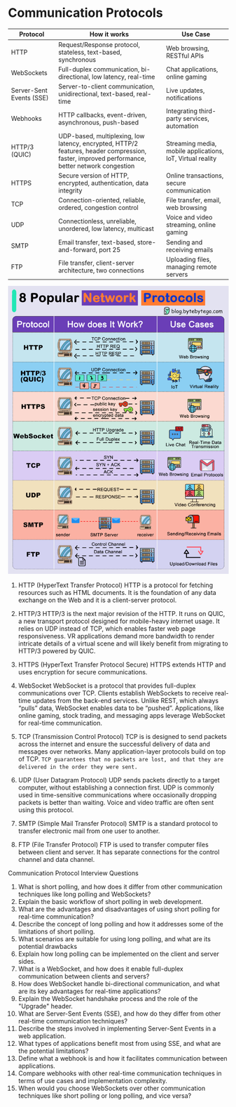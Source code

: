 # Communication Protocols

| Protocol                 | How it works                                                                                                                                  | Use Case                                                   |
| ------------------------ | --------------------------------------------------------------------------------------------------------------------------------------------- | ---------------------------------------------------------- |
| HTTP                     | Request/Response protocol, stateless, text-based, synchronous                                                                                 | Web browsing, RESTful APIs                                 |
| WebSockets               | Full-duplex communication, bi-directional, low latency, real-time                                                                             | Chat applications, online gaming                           |
| Server-Sent Events (SSE) | Server-to-client communication, unidirectional, text-based, real-time                                                                         | Live updates, notifications                                |
| Webhooks                 | HTTP callbacks, event-driven, asynchronous, push-based                                                                                        | Integrating third-party services, automation               |
| HTTP/3 (QUIC)            | UDP-based, multiplexing, low latency, encrypted, HTTP/2 features, header compression, faster, improved performance, better network congestion | Streaming media, mobile applications, IoT, Virtual reality |
| HTTPS                    | Secure version of HTTP, encrypted, authentication, data integrity                                                                             | Online transactions, secure communication                  |
| TCP                      | Connection-oriented, reliable, ordered, congestion control                                                                                    | File transfer, email, web browsing                         |
| UDP                      | Connectionless, unreliable, unordered, low latency, multicast                                                                                 | Voice and video streaming, online gaming                   |
| SMTP                     | Email transfer, text-based, store-and-forward, port 25                                                                                        | Sending and receiving emails                               |
| FTP                      | File transfer, client-server architecture, two connections                                                                                    | Uploading files, managing remote servers                   |

<img src="./assets/communication-protocol.gif" alt="communicating gif">

1. HTTP (HyperText Transfer Protocol)
   HTTP is a protocol for fetching resources such as HTML documents. It is the foundation of any data exchange on the Web and it is a client-server protocol.

2. HTTP/3
   HTTP/3 is the next major revision of the HTTP. It runs on QUIC, a new transport protocol designed for mobile-heavy internet usage. It relies on UDP instead of TCP, which enables faster web page responsiveness. VR applications demand more bandwidth to render intricate details of a virtual scene and will likely benefit from migrating to HTTP/3 powered by QUIC.

3. HTTPS (HyperText Transfer Protocol Secure)
   HTTPS extends HTTP and uses encryption for secure communications.

4. WebSocket
   WebSocket is a protocol that provides full-duplex communications over TCP. Clients establish WebSockets to receive real-time updates from the back-end services. Unlike REST, which always “pulls” data, WebSocket enables data to be “pushed”. Applications, like online gaming, stock trading, and messaging apps leverage WebSocket for real-time communication.

5. TCP (Transmission Control Protocol)
   TCP is is designed to send packets across the internet and ensure the successful delivery of data and messages over networks. Many application-layer protocols build on top of TCP. `TCP guarantees that no packets are lost, and that they are delivered in the order they were sent.`

6. UDP (User Datagram Protocol)
   UDP sends packets directly to a target computer, without establishing a connection first. UDP is commonly used in time-sensitive communications where occasionally dropping packets is better than waiting. Voice and video traffic are often sent using this protocol.

7. SMTP (Simple Mail Transfer Protocol)
   SMTP is a standard protocol to transfer electronic mail from one user to another.

8. FTP (File Transfer Protocol)
   FTP is used to transfer computer files between client and server. It has separate connections for the control channel and data channel.

Communication Protocol Interview Questions

1. What is short polling, and how does it differ from other communication techniques like
   long polling and WebSockets?
2. Explain the basic workflow of short polling in web development.
3. What are the advantages and disadvantages of using short polling for real-time
   communication?
4. Describe the concept of long polling and how it addresses some of the limitations of
   short polling.
5. What scenarios are suitable for using long polling, and what are its potential drawbacks
6. Explain how long polling can be implemented on the client and server sides.
7. What is a WebSocket, and how does it enable full-duplex communication between
   clients and servers?
8. How does WebSocket handle bi-directional communication, and what are its key
   advantages for real-time applications?
9. Explain the WebSocket handshake process and the role of the "Upgrade" header.
10. What are Server-Sent Events (SSE), and how do they differ from other real-time
    communication techniques?
11. Describe the steps involved in implementing Server-Sent Events in a web application.
12. What types of applications benefit most from using SSE, and what are the potential
    limitations?
13. Define what a webhook is and how it facilitates communication between applications.
14. Compare webhooks with other real-time communication techniques in terms of use
    cases and implementation complexity.
15. When would you choose WebSockets over other communication techniques like short
    polling or long polling, and vice versa?
